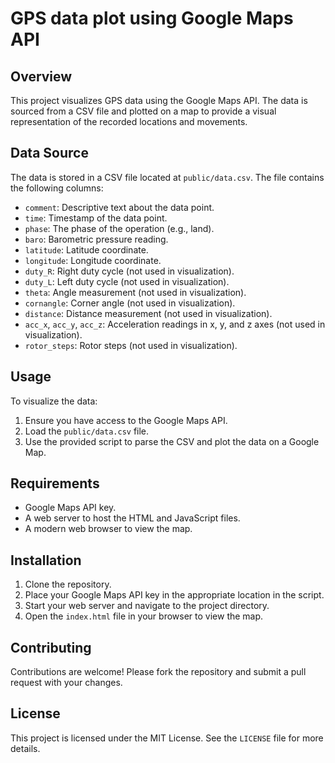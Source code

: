 # GPS data plot using Google Maps API
## Overview

This project visualizes GPS data using the Google Maps API. The data is sourced from a CSV file and plotted on a map to provide a visual representation of the recorded locations and movements.

## Data Source

The data is stored in a CSV file located at `public/data.csv`. The file contains the following columns:
- `comment`: Descriptive text about the data point.
- `time`: Timestamp of the data point.
- `phase`: The phase of the operation (e.g., land).
- `baro`: Barometric pressure reading.
- `latitude`: Latitude coordinate.
- `longitude`: Longitude coordinate.
- `duty_R`: Right duty cycle (not used in visualization).
- `duty_L`: Left duty cycle (not used in visualization).
- `theta`: Angle measurement (not used in visualization).
- `cornangle`: Corner angle (not used in visualization).
- `distance`: Distance measurement (not used in visualization).
- `acc_x`, `acc_y`, `acc_z`: Acceleration readings in x, y, and z axes (not used in visualization).
- `rotor_steps`: Rotor steps (not used in visualization).

## Usage

To visualize the data:
1. Ensure you have access to the Google Maps API.
2. Load the `public/data.csv` file.
3. Use the provided script to parse the CSV and plot the data on a Google Map.

## Requirements

- Google Maps API key.
- A web server to host the HTML and JavaScript files.
- A modern web browser to view the map.

## Installation

1. Clone the repository.
2. Place your Google Maps API key in the appropriate location in the script.
3. Start your web server and navigate to the project directory.
4. Open the `index.html` file in your browser to view the map.

## Contributing

Contributions are welcome! Please fork the repository and submit a pull request with your changes.

## License

This project is licensed under the MIT License. See the `LICENSE` file for more details.
